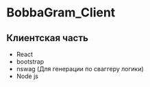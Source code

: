 # BobbaGram_Client

## Клиентская часть
- React
- bootstrap 
- nswag (Для генерации по сваггеру логики)
- Node js



   
